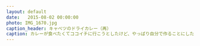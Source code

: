 ```yaml
---
layout: default
date:   2015-08-02 00:00:00
photo: IMG_1670.jpg
caption_header: キャベツのドライカレー（再）
caption: カレーが食べたくてココイチに行こうとしたけど、やっぱり自分で作ることにした。
---
```

